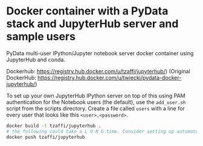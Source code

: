 Docker container with a PyData stack and JupyterHub server and sample users
===========================================================================

PyData multi-user IPython/Jupyter notebook server docker container using JupyterHub and conda.


Dockerhub: https://registry.hub.docker.com/u/tzaffi/jupyterhub/)
(Original DockerHub: https://registry.hub.docker.com/u/twiecki/pydata-docker-jupyterhub/)

To set up your own JupyterHub IPython server on top of this using PAM authentication for the Notebook users (the default), use the `add_user.sh` script from the scripts directory. Create a file called `users` with a line for every user that looks like this `<user>,<password>`.

```bash
docker build -t tzaffi/jupyterhub .
# the following could take a L O N G time. Consider setting up automated deploys.
docker push tzaffi/jupyterhub
```



